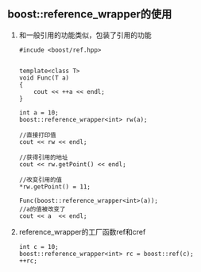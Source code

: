 ## boost::reference_wrapper的使用
1. 和一般引用的功能类似，包装了引用的功能
   ```
   #incude <boost/ref.hpp>


   template<class T>
   void Func(T a)
   {
       cout << ++a << endl;
   }

   int a = 10;
   boost::reference_wrapper<int> rw(a);

   //直接打印值
   cout << rw << endl;

   //获得引用的地址
   cout << rw.getPoint() << endl;

   //改变引用的值
   *rw.getPoint() = 11;

   Func(boost::reference_wrapper<int>(a));
   //a的值被改变了
   cout << a  << endl;
   ```
1. reference_wrapper的工厂函数ref和cref
   ```
   int c = 10;
   boost::reference_wrapper<int> rc = boost::ref(c);
   ++rc;
   ```
   